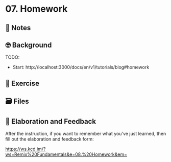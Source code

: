 # 07. Homework

## 📝 Notes

## 🤓 Background

TODO:

- Start: http://localhost:3000/docs/en/v1/tutorials/blog#homework

## 💪 Exercise

## 🗃 Files

## 🦉 Elaboration and Feedback

After the instruction, if you want to remember what you've just learned, then
fill out the elaboration and feedback form:

https://ws.kcd.im/?ws=Remix%20Fundamentals&e=08.%20Homework&em=
